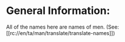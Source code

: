 # General Information:

All of the names here are names of men. (See: [[rc://en/ta/man/translate/translate-names]])
